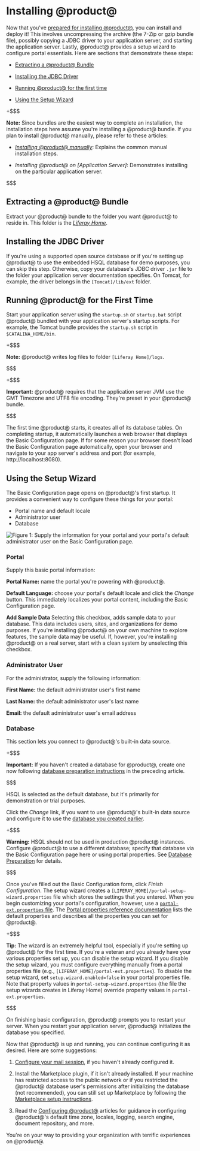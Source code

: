 # Installing @product@ [](id=installing-liferay)

Now that you've
[prepared for installing @product@](/deployment/deployment/-/knowledge_base/7-2/preparing-for-install),
you can install and deploy it! This involves uncompressing the archive (the
7-Zip or gzip bundle file), possibly copying a JDBC driver to your application
server, and starting the application server. Lastly, @product@ provides a setup
wizard to configure portal essentials. Here are sections that demonstrate these
steps:

-   [Extracting a @product@ Bundle](#extracting-a-liferay-bundle)

-   [Installing the JDBC Driver](#installing-the-jdbc-driver)

-   [Running @product@ for the first time](#running-liferay-for-the-first-time)

-   [Using the Setup Wizard](#using-the-setup-wizard)

+$$$

**Note:** Since bundles are the easiest way to complete an installation, the installation
steps here assume you're installing a @product@ bundle. If you plan to install
@product@ manually, please refer to these articles:

-   *[Installing @product@ manually](/deployment/deployment/-/knowledge_base/7-2/installing-liferay-manually)*: Explains the common manual installation
    steps.

-   *Installing @product@ on \[Application Server\]*: Demonstrates installing on
    the particular application server. 

$$$

## Extracting a @product@ Bundle [](id=extracting-a-liferay-bundle)

Extract your @product@ bundle to the folder you want @product@ to reside in.
This folder is the
[*Liferay Home*](/deployment/reference/-/knowledge_base/7-2/liferay-home). 

## Installing the JDBC Driver [](id=installing-the-jdbc-driver)

If you're using a supported open source database or if you're setting up
@product@ to use the embedded HSQL database for demo purposes, you can skip this
step. Otherwise, copy your database's JDBC driver `.jar` file to the folder your
application server documentation specifies. On Tomcat, for example, the driver
belongs in the `[Tomcat]/lib/ext` folder. 

## Running @product@ for the First Time [](id=running-product-for-the-first-time)

Start your application server using the `startup.sh` or `startup.bat` script
@product@ bundled with your application server's startup scripts. For example,
the Tomcat bundle provides the `startup.sh` script in `$CATALINA_HOME/bin`.

+$$$

**Note:** @product@ writes log files to folder `[Liferay Home]/logs`. 

$$$

+$$$

**Important:** @product@ requires that the application server JVM use the GMT 
Timezone and UTF8 file encoding. They're preset in your @product@ bundle. 

$$$

The first time @product@ starts, it creates all of its database tables. On
completing startup, it automatically launches a web browser that displays the
Basic Configuration page. If for some reason your browser doesn't load the Basic
Configuration page automatically, open your browser and navigate to your app
server's address and port (for example, http://localhost:8080).

## Using the Setup Wizard [](id=using-the-setup-wizard)

The Basic Configuration page opens on @product@'s first startup. It provides a convenient way to configure these things for your portal:

-   Portal name and default locale
-   Administrator user
-   Database 

![Figure 1: Supply the information for your portal and your portal's default administrator user on the Basic Configuration page.](../../images/basic-configuration1.png)

### Portal [](id=portal)

Supply this basic portal information:

**Portal Name:** name the portal you're powering with @product@.

**Default Language:** choose your portal's default locale and click the *Change*
button. This immediately localizes your portal content, including the Basic
Configuration page. 

**Add Sample Data** Selecting this checkbox, adds sample data to your 
database. This data includes users, sites, and organizations for demo purposes.
If you're installing @product@ on your own machine to explore features, the
sample data may be useful. If, however, you're installing @product@ on a real
server, start with a clean system by unselecting this checkbox. 

### Administrator User [](id=administrator-user)

For the administrator, supply the following information:

**First Name:** the default administrator user's first name

**Last Name:** the default administrator user's last name

**Email:** the default administrator user's email address

### Database [](id=database)

This section lets you connect to @product@'s built-in data source.

+$$$

**Important:** If you haven't created a database for @product@, create one now 
following
[database preparation instructions](/deployment/deployment/-/knowledge_base/7-2/preparing-for-install#database-preparation)
in the preceding article. 

$$$

HSQL is selected as the default database, but it's primarily for demonstration
or trial purposes. 

Click the *Change* link, if you want to use @product@'s built-in data source and
configure it to use the
[database you created earlier](/deployment/deployment/-/knowledge_base/7-2/preparing-for-install#database-preparation). 

+$$$

**Warning:** HSQL should not be used in production @product@ instances. 
Configure @product@ to use a different database; specify that database via the
Basic Configuration page here or using portal properties. See
[Database Preparation](/deployment/deployment/-/knowledge_base/7-2/preparing-for-install#database-preparation)
for details.  

$$$

Once you've filled out the Basic Configuration form, click *Finish
Configuration*. The setup wizard creates a
`[LIFERAY_HOME]/portal-setup-wizard.properties` file which stores the settings
that you entered. When you begin customizing your portal's configuration,
however, use a
[`portal-ext.properties` file](/deployment/reference/-/knowledge_base/7-2/portal-properties).
The
[Portal properties reference documentation](http://docs.liferay.com/portal/7.0/propertiesdoc)
lists the default properties and describes all the properties you can set for
@product@. 

+$$$

**Tip:** The wizard is an extremely helpful tool, especially if you're setting
up @product@ for the first time. If you're a veteran and you already have your
various properties set up, you can disable the setup wizard. If you disable the
setup wizard, you must configure everything manually from a portal properties
file (e.g., `[LIFERAY_HOME]/portal-ext.properties`). To disable the setup
wizard, set `setup.wizard.enabled=false` in your portal properties file. Note
that property values in `portal-setup-wizard.properties` (the file the setup
wizards creates in Liferay Home) override property values in
`portal-ext.properties`.

$$$

On finishing basic configuration, @product@ prompts you to restart your server.
When you restart your application server, @product@ initializes the database you
specified. 

Now that @product@ is up and running, you can continue configuring it as
desired. Here are some suggestions:

1.  [Configure your mail session](/deployment/deployment/-/knowledge_base/7-2/configuring-a-mail-session),
    if you haven't already configured it. 

2.  Install the Marketplace plugin, if it isn't already installed. If your 
    machine has  restricted access to the public network or if you restricted
    the @product@ database user's permissions after initializing the database
    (not recommended), you can still set up Marketplace by following the
    [Marketplace setup instructions](/deployment/deployment/-/knowledge_base/7-2/setting-up-marketplace). 

3.  Read the
    [Configuring @product@](/deployment/deployment/-/knowledge_base/7-2/configuring-liferay)
    articles for guidance in configuring @product@'s default time zone, locales,
    logging, search engine, document repository, and more.

You're on your way to providing your organization with terrific experiences on
@product@. 
